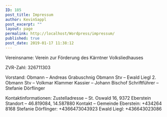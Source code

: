 ```yaml
---
ID: 185
post_title: Impressum
author: KevinSappl
post_excerpt: ""
layout: page
permalink: http://localhost/Wordpress/impressum/
published: true
post_date: 2019-01-17 11:38:12
---
```

Vereinsname: Verein zur Förderung des Kärntner Volksliedhauses

ZVR-Zahl: 326711303

Vorstand:
Obmann – Andreas Grabuschnig
Obmann Stv – Ewald Liegl
2. Obmann Stv – Volkmar Klammer
Kassier – Johann Bischof
Schriftführer – Stefanie Dörflinger

Kontaktinformationen:
Zustelladresse – St. Oswald 16, 9372 Eberstein
Standort – 46.819084, 14.587880
Kontakt – Gemeinde Eberstein: +434264 8168
Stefanie Dörflinger: +4366473043923
Ewald Liegl: +436643023086